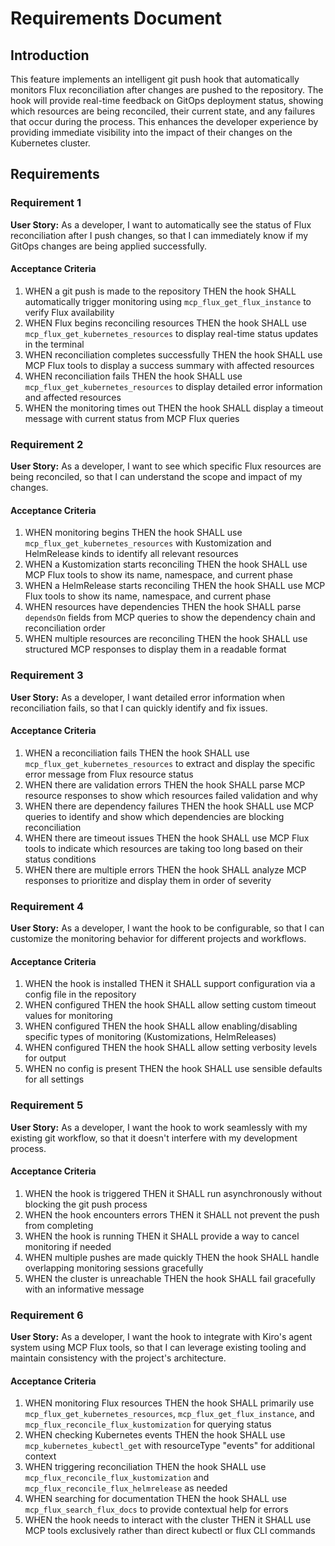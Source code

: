 # Requirements Document

## Introduction

This feature implements an intelligent git push hook that automatically monitors Flux reconciliation after changes are pushed to the repository. The hook will provide real-time feedback on GitOps deployment status, showing which resources are being reconciled, their current state, and any failures that occur during the process. This enhances the developer experience by providing immediate visibility into the impact of their changes on the Kubernetes cluster.

## Requirements

### Requirement 1

**User Story:** As a developer, I want to automatically see the status of Flux reconciliation after I push changes, so that I can immediately know if my GitOps changes are being applied successfully.

#### Acceptance Criteria

1. WHEN a git push is made to the repository THEN the hook SHALL automatically trigger monitoring using `mcp_flux_get_flux_instance` to verify Flux availability
2. WHEN Flux begins reconciling resources THEN the hook SHALL use `mcp_flux_get_kubernetes_resources` to display real-time status updates in the terminal
3. WHEN reconciliation completes successfully THEN the hook SHALL use MCP Flux tools to display a success summary with affected resources
4. WHEN reconciliation fails THEN the hook SHALL use `mcp_flux_get_kubernetes_resources` to display detailed error information and affected resources
5. WHEN the monitoring times out THEN the hook SHALL display a timeout message with current status from MCP Flux queries

### Requirement 2

**User Story:** As a developer, I want to see which specific Flux resources are being reconciled, so that I can understand the scope and impact of my changes.

#### Acceptance Criteria

1. WHEN monitoring begins THEN the hook SHALL use `mcp_flux_get_kubernetes_resources` with Kustomization and HelmRelease kinds to identify all relevant resources
2. WHEN a Kustomization starts reconciling THEN the hook SHALL use MCP Flux tools to show its name, namespace, and current phase
3. WHEN a HelmRelease starts reconciling THEN the hook SHALL use MCP Flux tools to show its name, namespace, and current phase
4. WHEN resources have dependencies THEN the hook SHALL parse `dependsOn` fields from MCP queries to show the dependency chain and reconciliation order
5. WHEN multiple resources are reconciling THEN the hook SHALL use structured MCP responses to display them in a readable format

### Requirement 3

**User Story:** As a developer, I want detailed error information when reconciliation fails, so that I can quickly identify and fix issues.

#### Acceptance Criteria

1. WHEN a reconciliation fails THEN the hook SHALL use `mcp_flux_get_kubernetes_resources` to extract and display the specific error message from Flux resource status
2. WHEN there are validation errors THEN the hook SHALL parse MCP resource responses to show which resources failed validation and why
3. WHEN there are dependency failures THEN the hook SHALL use MCP queries to identify and show which dependencies are blocking reconciliation
4. WHEN there are timeout issues THEN the hook SHALL use MCP Flux tools to indicate which resources are taking too long based on their status conditions
5. WHEN there are multiple errors THEN the hook SHALL analyze MCP responses to prioritize and display them in order of severity

### Requirement 4

**User Story:** As a developer, I want the hook to be configurable, so that I can customize the monitoring behavior for different projects and workflows.

#### Acceptance Criteria

1. WHEN the hook is installed THEN it SHALL support configuration via a config file in the repository
2. WHEN configured THEN the hook SHALL allow setting custom timeout values for monitoring
3. WHEN configured THEN the hook SHALL allow enabling/disabling specific types of monitoring (Kustomizations, HelmReleases)
4. WHEN configured THEN the hook SHALL allow setting verbosity levels for output
5. WHEN no config is present THEN the hook SHALL use sensible defaults for all settings

### Requirement 5

**User Story:** As a developer, I want the hook to work seamlessly with my existing git workflow, so that it doesn't interfere with my development process.

#### Acceptance Criteria

1. WHEN the hook is triggered THEN it SHALL run asynchronously without blocking the git push process
2. WHEN the hook encounters errors THEN it SHALL not prevent the push from completing
3. WHEN the hook is running THEN it SHALL provide a way to cancel monitoring if needed
4. WHEN multiple pushes are made quickly THEN the hook SHALL handle overlapping monitoring sessions gracefully
5. WHEN the cluster is unreachable THEN the hook SHALL fail gracefully with an informative message

### Requirement 6

**User Story:** As a developer, I want the hook to integrate with Kiro's agent system using MCP Flux tools, so that I can leverage existing tooling and maintain consistency with the project's architecture.

#### Acceptance Criteria

1. WHEN monitoring Flux resources THEN the hook SHALL primarily use `mcp_flux_get_kubernetes_resources`, `mcp_flux_get_flux_instance`, and `mcp_flux_reconcile_flux_kustomization` for querying status
2. WHEN checking Kubernetes events THEN the hook SHALL use `mcp_kubernetes_kubectl_get` with resourceType "events" for additional context
3. WHEN triggering reconciliation THEN the hook SHALL use `mcp_flux_reconcile_flux_kustomization` and `mcp_flux_reconcile_flux_helmrelease` as needed
4. WHEN searching for documentation THEN the hook SHALL use `mcp_flux_search_flux_docs` to provide contextual help for errors
5. WHEN the hook needs to interact with the cluster THEN it SHALL use MCP tools exclusively rather than direct kubectl or flux CLI commands